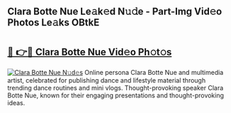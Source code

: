 ## Clara Botte Nue Le𝚊k𝚎d N𝚞𝚍e - Part-Img Vid𝚎o Photos Le𝚊ks OBtkE

# <h2><a href="http://fb1yt47.evod.top/?m=Clara+Botte+Nue">🔗 👉🔴 Clara Botte Nue Vid𝚎o Ph𝚘t𝚘s</a></h2>

[![Clara Botte Nue N𝚞d𝚎s](https://i.imgur.com/8V9OHl7.gif)](http://fb1yt47.evod.top/?m=Clara+Botte+Nue)
Online persona Clara Botte Nue and multimedia artist, celebrated for publishing dance and lifestyle material through trending dance routines and mini vlogs. Thought-provoking speaker Clara Botte Nue, known for their engaging presentations and thought-provoking ideas. 
